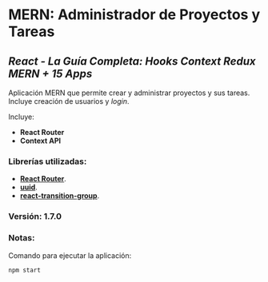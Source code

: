 # MERN: Administrador de Proyectos y Tareas

## *React - La Guía Completa: Hooks Context Redux MERN + 15 Apps*

Aplicación MERN que permite crear y administrar proyectos y sus tareas. Incluye creación de usuarios y _login_.

Incluye:
+ **React Router**
+ **Context API**

### Librerías utilizadas:
- [**React Router**](https://reactrouter.com/).
- [**uuid**](https://www.npmjs.com/package/uuid).
- [**react-transition-group**](https://www.npmjs.com/package/react-transition-group).

### Versión: 1.7.0

### Notas:
Comando para ejecutar la aplicación:
```
npm start
```
